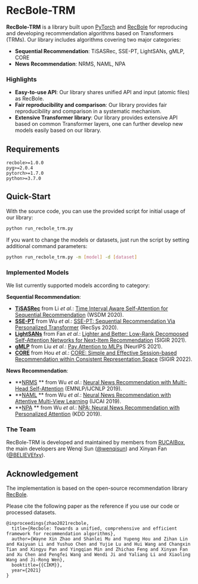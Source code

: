 # RecBole-TRM

**RecBole-TRM** is a library built upon [PyTorch](https://pytorch.org) and [RecBole](https://github.com/RUCAIBox/RecBole) for reproducing and developing recommendation algorithms based on Transformers (TRMs). Our library includes algorithms covering two major categories:
* **Sequential Recommendation**: TiSASRec, SSE-PT, LightSANs, gMLP, CORE
* **News Recommendation**: NRMS, NAML, NPA

### Highlights

* **Easy-to-use API**:
    Our library shares unified API and input (atomic files) as RecBole.
* **Fair reproducibility and comparison**:
    Our library provides fair reproducibility and comparison in a systematic mechanism.
* **Extensive Transformer library**:
    Our library provides extensive API based on common Transformer layers, one can further develop new models easily based on our library.

## Requirements

```
recbole>=1.0.0
pyg>=2.0.4
pytorch>=1.7.0
python>=3.7.0
```

## Quick-Start

With the source code, you can use the provided script for initial usage of our library:

```bash
python run_recbole_trm.py
```

If you want to change the models or datasets, just run the script by setting additional command parameters:

```bash
python run_recbole_trm.py -m [model] -d [dataset]
```

### Implemented Models

We list currently supported models according to category:

**Sequential Recommendation**:

* **[TiSASRec](/recbole/model/transformer_recommender/tisasrec.py)** from Li *et al.*: [Time Interval Aware Self-Attention for Sequential Recommendation](https://dl.acm.org/doi/10.1145/3336191.3371786) (WSDM 2020).
* **[SSE-PT](/recbole/model/transformer_recommender/ssept.py)** from Wu *et al.*: [SSE-PT: Sequential Recommendation Via Personalized Transformer](https://dl.acm.org/doi/10.1145/3383313.3412258) (RecSys 2020).
* **[LightSANs](/recbole/model/sequential_recommender/lightsans.py)** from Fan *et al.*: [Lighter and Better: Low-Rank Decomposed Self-Attention Networks for Next-Item Recommendation](https://dl.acm.org/doi/10.1145/3404835.3462978) (SIGIR 2021).
* **[gMLP](/recbole/model/transformer_recommender/gmlp.py)** from Liu *et al.*: [Pay Attention to MLPs](https://arxiv.org/abs/2105.08050) (NeurIPS 2021).
* **[CORE](/recbole/model/sequential_recommender/core.py)** from Hou *et al.*: [CORE: Simple and Effective Session-based Recommendation within Consistent Representation Space](https://arxiv.org/abs/2204.11067) (SIGIR 2022).

**News Recommendation**:

* **[NRMS](https://aclanthology.org/D19-1671/) ** from Wu *et al.*: [Neural News Recommendation with Multi-Head Self-Attention](https://aclanthology.org/D19-1671/) (EMNLP/IJCNLP 2019).
* **[NAML](https://arxiv.org/abs/1907.05576) ** from Wu *et al.*: [Neural News Recommendation with Attentive Multi-View Learning](https://arxiv.org/abs/1907.05576) (IJCAI 2019).
* **[NPA](https://arxiv.org/abs/1907.05559) ** from Wu *et al.*: [NPA: Neural News Recommendation with Personalized Attention](https://arxiv.org/abs/1907.05559) (KDD 2019).

### The Team

RecBole-TRM is developed and maintained by members from [RUCAIBox](http://aibox.ruc.edu.cn/), the main developers are Wenqi Sun ([@wenqisun](https://github.com/wenqisun)) and Xinyan Fan ([@BELIEVEfxy](https://github.com/BELIEVEfxy)).

## Acknowledgement

The implementation is based on the open-source recommendation library [RecBole](https://github.com/RUCAIBox/RecBole).

Please cite the following paper as the reference if you use our code or processed datasets.

```
@inproceedings{zhao2021recbole,
  title={Recbole: Towards a unified, comprehensive and efficient framework for recommendation algorithms},
  author={Wayne Xin Zhao and Shanlei Mu and Yupeng Hou and Zihan Lin and Kaiyuan Li and Yushuo Chen and Yujie Lu and Hui Wang and Changxin Tian and Xingyu Pan and Yingqian Min and Zhichao Feng and Xinyan Fan and Xu Chen and Pengfei Wang and Wendi Ji and Yaliang Li and Xiaoling Wang and Ji-Rong Wen},
  booktitle={{CIKM}},
  year={2021}
}
